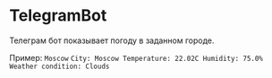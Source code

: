 # TelegramBot
Телеграм бот показывает погоду в заданном городе.

Пример:
`Moscow`
`City: Moscow
Temperature: 22.02C
Humidity: 75.0%
Weather condition: Clouds`
